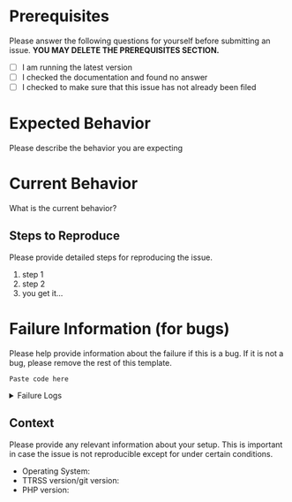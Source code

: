 # Prerequisites

Please answer the following questions for yourself before submitting an issue. **YOU MAY DELETE THE PREREQUISITES SECTION.**

- [ ] I am running the latest version
- [ ] I checked the documentation and found no answer
- [ ] I checked to make sure that this issue has not already been filed

# Expected Behavior

Please describe the behavior you are expecting

# Current Behavior

What is the current behavior?

## Steps to Reproduce

Please provide detailed steps for reproducing the issue.

1. step 1
2. step 2
3. you get it...

# Failure Information (for bugs)

Please help provide information about the failure if this is a bug. If it is not a bug, please remove the rest of this template.

```
Paste code here
```

<details>
<summary>Failure Logs</summary>

```
Paste Logs here
```
</details>

## Context

Please provide any relevant information about your setup. This is important in case the issue is not reproducible except for under certain conditions.

* Operating System:
* TTRSS version/git version:
* PHP version:
